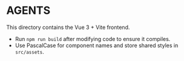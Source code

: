 # AGENTS

This directory contains the Vue 3 + Vite frontend.

- Run `npm run build` after modifying code to ensure it compiles.
- Use PascalCase for component names and store shared styles in `src/assets`.
